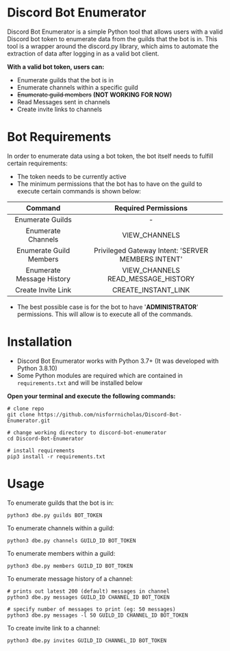 # Discord Bot Enumerator 

Discord Bot Enumerator is a simple Python tool that allows users with a valid Discord bot token to enumerate data from the guilds that the bot is in. This tool is a wrapper around the discord.py library, which aims to automate the extraction of data after logging in as a valid bot client. 

**With a valid bot token, users can:**

* Enumerate guilds that the bot is in
* Enumerate channels within a specific guild
* ~~Enumerate guild members~~ **(NOT WORKING FOR NOW)**
* Read Messages sent in channels
* Create invite links to channels



# Bot Requirements

In order to enumerate data using a bot token, the bot itself needs to fulfill certain requirements:

* The token needs to be currently active
* The minimum permissions that the bot has to have on the guild to execute certain commands is shown below:

|          Command          |                Required Permissions                |
| :-----------------------: | :------------------------------------------------: |
|     Enumerate Guilds      |                         -                          |
|    Enumerate Channels     |                   VIEW_CHANNELS                    |
|  Enumerate Guild Members  | Privileged Gateway Intent: 'SERVER MEMBERS INTENT' |
| Enumerate Message History |      VIEW_CHANNELS<br />READ_MESSAGE_HISTORY       |
|    Create Invite Link     |                CREATE_INSTANT_LINK                 |

* The best possible case is for the bot to have '**ADMINISTRATOR**' permissions. This will allow is to execute all of the commands.

# Installation

* Discord Bot Enumerator works with Python 3.7+ (It was developed with Python 3.8.10)
* Some Python modules are required which are contained in `requirements.txt` and will be installed below

**Open your terminal and execute the following commands:**

```
# clone repo
git clone https://github.com/nisforrnicholas/Discord-Bot-Enumerator.git

# change working directory to discord-bot-enumerator 
cd Discord-Bot-Enumerator

# install requirements
pip3 install -r requirements.txt
```



# Usage

To enumerate guilds that the bot is in:

```
python3 dbe.py guilds BOT_TOKEN
```

To enumerate channels within a guild:

``````
python3 dbe.py channels GUILD_ID BOT_TOKEN
``````

To enumerate members within a guild:

``````
python3 dbe.py members GUILD_ID BOT_TOKEN
``````

To enumerate message history of a channel:

``````
# prints out latest 200 (default) messages in channel
python3 dbe.py messages GUILD_ID CHANNEL_ID BOT_TOKEN

# specify number of messages to print (eg: 50 messages)
python3 dbe.py messages -l 50 GUILD_ID CHANNEL_ID BOT_TOKEN
``````

To create invite link to a channel:

```
python3 dbe.py invites GUILD_ID CHANNEL_ID BOT_TOKEN
```
